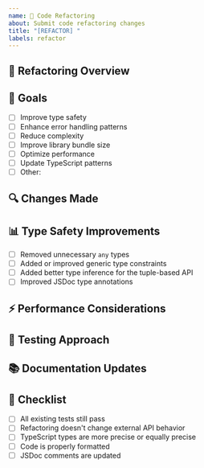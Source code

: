 ```yaml
---
name: 🧹 Code Refactoring
about: Submit code refactoring changes
title: "[REFACTOR] "
labels: refactor
---
```


## 🧹 Refactoring Overview

<!-- Describe the refactoring you've performed -->

## 🎯 Goals

<!-- What were the goals of this refactoring? -->

- [ ] Improve type safety
- [ ] Enhance error handling patterns
- [ ] Reduce complexity
- [ ] Improve library bundle size
- [ ] Optimize performance
- [ ] Update TypeScript patterns
- [ ] Other: 

## 🔍 Changes Made

<!-- Outline the key changes you've made -->

## 📊 Type Safety Improvements

<!-- Describe how this refactoring enhances type safety -->

- [ ] Removed unnecessary `any` types
- [ ] Added or improved generic type constraints
- [ ] Added better type inference for the tuple-based API
- [ ] Improved JSDoc type annotations

## ⚡ Performance Considerations

<!-- If applicable, describe any performance improvements -->

## 🧪 Testing Approach

<!-- How did you ensure the refactoring didn't break existing functionality? -->

## 📚 Documentation Updates

<!-- Were any documentation updates needed as a result of this refactoring? -->

## 📝 Checklist

- [ ] All existing tests still pass
- [ ] Refactoring doesn't change external API behavior
- [ ] TypeScript types are more precise or equally precise
- [ ] Code is properly formatted
- [ ] JSDoc comments are updated 